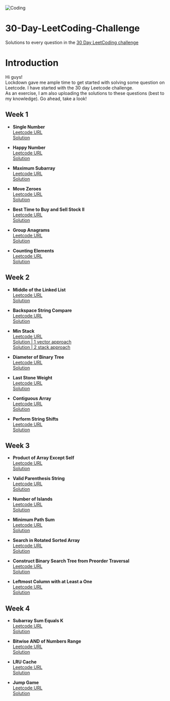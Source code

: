 ![Coding](https://images.unsplash.com/photo-1526649661456-89c7ed4d00b8?ixlib=rb-1.2.1&ixid=eyJhcHBfaWQiOjEyMDd9&auto=format&fit=crop&w=1471&q=80)

# 30-Day-LeetCoding-Challenge
Solutions to every question in the [30 Day LeetCoding challenge](https://leetcode.com/explore/featured/card/30-day-leetcoding-challenge)  


Introduction
============
Hi guys!   
Lockdown gave me ample time to get started with solving some question on Leetcode.
I have started with the 30 day Leetcode challenge.  
As an exercise, I am also uploading the solutions to these questions (best to my knowledge).
Go ahead, take a look!

Week 1
------
- **Single Number**   
  [Leetcode URL](https://leetcode.com/problems/single-number/)    
  [Solution](https://github.com/akashgovind95/30-Day-LeetCoding-Challenge/blob/master/Week%201/SingleNumber.cpp)  

- **Happy Number**   
  [Leetcode URL](https://leetcode.com/problems/happy-number)    
  [Solution](https://github.com/akashgovind95/30-Day-LeetCoding-Challenge/blob/master/Week%201/HappyNumber.cpp) 
  
- **Maximum Subarray**   
  [Leetcode URL](https://leetcode.com/problems/maximum-subarray)    
  [Solution](https://github.com/akashgovind95/30-Day-LeetCoding-Challenge/blob/master/Week%201/MaximumSubarray.cpp) 
  
- **Move Zeroes**   
  [Leetcode URL](https://leetcode.com/problems/move-zeroes)    
  [Solution](https://github.com/akashgovind95/30-Day-LeetCoding-Challenge/blob/master/Week%201/MoveZeroes.cpp) 

- **Best Time to Buy and Sell Stock II**   
  [Leetcode URL](https://leetcode.com/problems/best-time-to-buy-and-sell-stock-ii)    
  [Solution](https://github.com/akashgovind95/30-Day-LeetCoding-Challenge/blob/master/Week%201/BestTimeToBuyAndSellStockII.cpp) 
  
- **Group Anagrams**   
  [Leetcode URL](https://leetcode.com/problems/group-anagrams)    
  [Solution](https://github.com/akashgovind95/30-Day-LeetCoding-Challenge/blob/master/Week%201/GroupAnagrams.cpp) 
  
- **Counting Elements**   
  [Leetcode URL](https://leetcode.com/explore/featured/card/30-day-leetcoding-challenge/528/week-1/3289/)    
  [Solution](https://github.com/akashgovind95/30-Day-LeetCoding-Challenge/blob/master/Week%201/CountingElements.cpp) 
  

Week 2
------
- **Middle of the Linked List**   
  [Leetcode URL](https://leetcode.com/problems/middle-of-the-linked-list)    
  [Solution](https://github.com/akashgovind95/30-Day-LeetCoding-Challenge/blob/master/Week%202/MiddleOfTheLinkedList.cpp)  

- **Backspace String Compare**   
  [Leetcode URL](https://leetcode.com/problems/backspace-string-compare)    
  [Solution](https://github.com/akashgovind95/30-Day-LeetCoding-Challenge/blob/master/Week%202/BackspaceStringCompare.cpp) 
  
- **Min Stack**   
  [Leetcode URL](https://leetcode.com/problems/min-stack/)    
  [Solution | 1 vector approach](https://github.com/akashgovind95/30-Day-LeetCoding-Challenge/blob/master/Week%202/MinStack_1VectorApproach.cpp)   
  [Solution | 2 stack approach](https://github.com/akashgovind95/30-Day-LeetCoding-Challenge/blob/master/Week%202/MinStack_2StackApproach.cpp)
  
- **Diameter of Binary Tree**   
  [Leetcode URL](https://leetcode.com/problems/diameter-of-binary-tree/)    
  [Solution ](https://github.com/akashgovind95/30-Day-LeetCoding-Challenge/blob/master/Week%202/DiameterOfBinaryTree.cpp) 

- **Last Stone Weight**   
  [Leetcode URL](https://leetcode.com/problems/last-stone-weight)    
  [Solution](https://github.com/akashgovind95/30-Day-LeetCoding-Challenge/blob/master/Week%202/LastStoneWeight.cpp) 
  
- **Contiguous Array**   
  [Leetcode URL](https://leetcode.com/problems/contiguous-array)    
  [Solution](https://github.com/akashgovind95/30-Day-LeetCoding-Challenge/blob/master/Week%202/ContiguousArray.cpp) 
  
- **Perform String Shifts**   
  [Leetcode URL](https://leetcode.com/explore/featured/card/30-day-leetcoding-challenge/529/week-2/3299/)    
  [Solution](https://github.com/akashgovind95/30-Day-LeetCoding-Challenge/blob/master/Week%202/PerformStringShifts.cpp) 
  

Week 3
------
- **Product of Array Except Self**   
  [Leetcode URL](https://leetcode.com/problems/product-of-array-except-self/)    
  [Solution](https://github.com/akashgovind95/30-Day-LeetCoding-Challenge/blob/master/Week%203/ProductOfArrayExceptSelf.cpp)
  
- **Valid Parenthesis String**   
  [Leetcode URL](https://leetcode.com/problems/valid-parenthesis-string/)    
  [Solution](https://github.com/akashgovind95/30-Day-LeetCoding-Challenge/blob/master/Week%203/ValidParenthesisString.cpp)
  
    
- **Number of Islands**     
  [Leetcode URL](https://leetcode.com/problems/number-of-islands/)    
  [Solution](https://github.com/akashgovind95/30-Day-LeetCoding-Challenge/blob/master/Week%203/NumberOfIslands.cpp)
  
    
- **Minimum Path Sum**   
  [Leetcode URL](https://leetcode.com/problems/minimum-path-sum)    
  [Solution](https://github.com/akashgovind95/30-Day-LeetCoding-Challenge/blob/master/Week%203/MinimumPathSum.cpp)
  
- **Search in Rotated Sorted Array**   
  [Leetcode URL](https://leetcode.com/problems/search-in-rotated-sorted-array/)    
  [Solution](https://github.com/akashgovind95/30-Day-LeetCoding-Challenge/blob/master/Week%203/SearchInRotatedSortedArray.cpp)
  
- **Construct Binary Search Tree from Preorder Traversal**   
  [Leetcode URL](https://leetcode.com/problems/construct-binary-search-tree-from-preorder-traversal/)    
  [Solution](https://github.com/akashgovind95/30-Day-LeetCoding-Challenge/blob/master/Week%203/ConstructBinarySearchTreefromPreorderTraversal.cpp)
  
- **Leftmost Column with at Least a One**   
  [Leetcode URL](https://leetcode.com/explore/featured/card/30-day-leetcoding-challenge/530/week-3/3306/)    
  [Solution](https://github.com/akashgovind95/30-Day-LeetCoding-Challenge/blob/master/Week%203/LeftmostColumnWithAtLeastAOne.cpp)
  

Week 4
------
  
- **Subarray Sum Equals K**   
  [Leetcode URL](https://leetcode.com/problems/subarray-sum-equals-k/)    
  [Solution](https://github.com/akashgovind95/30-Day-LeetCoding-Challenge/blob/master/Week%204/SubarraySumEqualsK.cpp)
  
- **Bitwise AND of Numbers Range**   
  [Leetcode URL](https://leetcode.com/problems/bitwise-and-of-numbers-range/)    
  [Solution](https://github.com/akashgovind95/30-Day-LeetCoding-Challenge/blob/master/Week%204/BitwiseANDofNumbersRange.cpp)
  
- **LRU Cache**   
  [Leetcode URL](https://leetcode.com/problems/lru-cache/)    
  [Solution](https://github.com/akashgovind95/30-Day-LeetCoding-Challenge/blob/master/Week%204/LRUCache.cpp)
  
- **Jump Game**   
  [Leetcode URL](https://leetcode.com/problems/jump-game)    
  [Solution](https://github.com/akashgovind95/30-Day-LeetCoding-Challenge/blob/master/Week%204/JumpGame.cpp)


